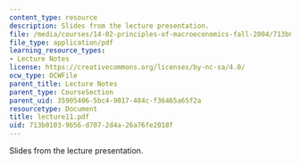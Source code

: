 ```yaml
---
content_type: resource
description: Slides from the lecture presentation.
file: /media/courses/14-02-principles-of-macroeconomics-fall-2004/713b01039b56d7072d4a26a76fe2018f_lecture11.pdf
file_type: application/pdf
learning_resource_types:
- Lecture Notes
license: https://creativecommons.org/licenses/by-nc-sa/4.0/
ocw_type: OCWFile
parent_title: Lecture Notes
parent_type: CourseSection
parent_uid: 35905406-5bc4-9017-484c-f36465a65f2a
resourcetype: Document
title: lecture11.pdf
uid: 713b0103-9b56-d707-2d4a-26a76fe2018f
---
```

Slides from the lecture presentation.